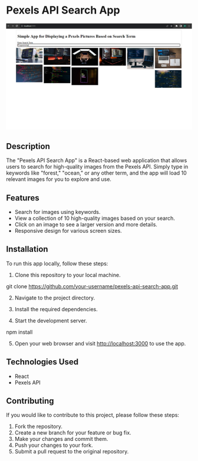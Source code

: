 # Pexels API Search App

![App Screenshot](screenshot.png)

## Description

The "Pexels API Search App" is a React-based web application that allows users to search for high-quality images from the Pexels API. Simply type in keywords like "forest," "ocean," or any other term, and the app will load 10 relevant images for you to explore and use.

## Features

- Search for images using keywords.
- View a collection of 10 high-quality images based on your search.
- Click on an image to see a larger version and more details.
- Responsive design for various screen sizes.

## Installation

To run this app locally, follow these steps:

1. Clone this repository to your local machine.

git clone https://github.com/your-username/pexels-api-search-app.git

2. Navigate to the project directory.

3. Install the required dependencies.

4. Start the development server.

npm install

5. Open your web browser and visit [http://localhost:3000](http://localhost:3000) to use the app.

## Technologies Used

- React
- Pexels API

## Contributing

If you would like to contribute to this project, please follow these steps:

1. Fork the repository.
2. Create a new branch for your feature or bug fix.
3. Make your changes and commit them.
4. Push your changes to your fork.
5. Submit a pull request to the original repository.
